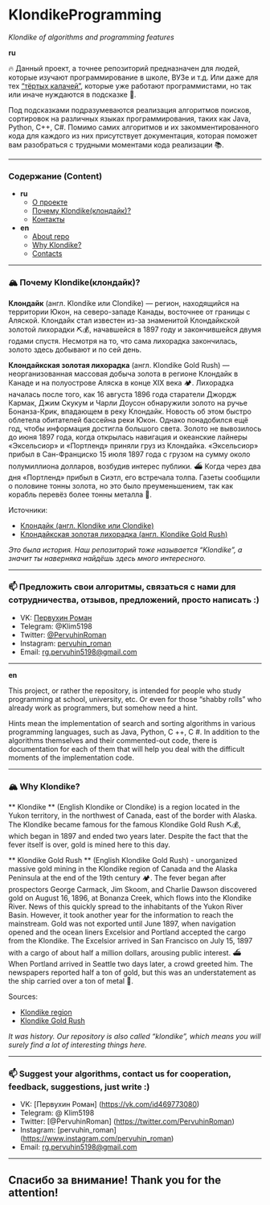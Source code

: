 # KlondikeProgramming
<a name="о_проекте"></a> 
*Klondike of algorithms and programming features*

**ru**

🔥 Данный проект, а точнее репозиторий предназначен для людей, которые изучают программирование в школе, ВУЗе и т.д. Или даже для тех [“тёртых калачей”](https://ru.wiktionary.org/wiki/%D1%82%D1%91%D1%80%D1%82%D1%8B%D0%B9_%D0%BA%D0%B0%D0%BB%D0%B0%D1%87), которые уже работают программистами, но так или иначе нуждаются в подсказке 📄.


Под подсказками подразумеваются реализация алгоритмов поисков, сортировок на различных языках программирования, таких как Java, Python, C++, C#. Помимо самих алгоритмов и их закомментированного кода для каждого из них присутствует документация, которая поможет вам разобраться с трудными моментами кода реализации 📚.

---

### Содержание (Content)

* **ru**
  * [О проекте](#о_проекте) 
  * [Почему Klondike(клондайк)?](#о_клондайке)
  * [Контакты](#контакты)
* **en**
  * [About repo](#about_project) 
  * [Why Klondike?](#about_klondike)
  * [Contacts](#contacts)

---

### 🏔 Почему Klondike(клондайк)?
<a name="о_клондайке"></a> 

**Клондайк** (англ. Klondike или Clondike) — регион, находящийся на территории Юкон, на северо-западе Канады, восточнее от границы с Аляской. 
Клондайк стал известен из-за знаменитой Клондайкской золотой лихорадки ⛏💰, начавшейся в 1897 году и закончившейся двумя годами спустя. Несмотря на то, что сама лихорадка закончилась, золото здесь добывают и по сей день.
 
**Клондайкская золотая лихорадка** (англ. Klondike Gold Rush) — неорганизованная массовая добыча золота в регионе Клондайк в Канаде и на полуострове Аляска в конце XIX века 🏕.
Лихорадка началась после того, как 16 августа 1896 года старатели Джордж Кармак, Джим Скукум и Чарли Доусон обнаружили золото на ручье Бонанза-Крик, впадающем в реку Клондайк. Новость об этом быстро облетела обитателей бассейна реки Юкон. Однако понадобился ещё год, чтобы информация достигла большого света. Золото не вывозилось до июня 1897 года, когда открылась навигация и океанские лайнеры «Эксельсиор» и «Портленд» приняли груз из Клондайка. «Эксельсиор» прибыл в Сан-Франциско 15 июля 1897 года с грузом на сумму около полумиллиона долларов, возбудив интерес публики. ⛴ Когда через два дня «Портленд» прибыл в Сиэтл, его встречала толпа. Газеты сообщили о половине тонны золота, но это было преуменьшением, так как корабль перевёз более тонны металла 🚢.

Источники:
* [Клондайк (англ. Klondike или Clondike)](https://ru.wikipedia.org/wiki/%D0%9A%D0%BB%D0%BE%D0%BD%D0%B4%D0%B0%D0%B9%D0%BA_(%D1%80%D0%B5%D0%B3%D0%B8%D0%BE%D0%BD))
* [Клондайкская золотая лихорадка (англ. Klondike Gold Rush)](https://ru.wikipedia.org/wiki/%D0%9A%D0%BB%D0%BE%D0%BD%D0%B4%D0%B0%D0%B9%D0%BA%D1%81%D0%BA%D0%B0%D1%8F_%D0%B7%D0%BE%D0%BB%D0%BE%D1%82%D0%B0%D1%8F_%D0%BB%D0%B8%D1%85%D0%BE%D1%80%D0%B0%D0%B4%D0%BA%D0%B0)
 
*Это была история. Наш репозиторий тоже называется “Klondike”, а значит ты наверняка найдёшь здесь много интересного.*

---

### 📫 Предложить свои алгоритмы, связаться с нами для сотрудничества, отзывов, предложений, просто написать :)
<a name="контакты"></a> 

  * VK: [Первухин Роман](https://vk.com/id469773080)
  * Telegram: @Klim5198
  * Twitter: [@PervuhinRoman](https://twitter.com/PervuhinRoman)
  * Instagram: [pervuhin_roman](https://www.instagram.com/pervuhin_roman)
  * Email: rg.pervuhin5198@gmail.com

---

**en**
<a name="about_project"></a> 

This project, or rather the repository, is intended for people who study programming at school, university, etc. Or even for those “shabby rolls” who already work as programmers, but somehow need a hint.

Hints mean the implementation of search and sorting algorithms in various programming languages, such as Java, Python, C ++, C #. In addition to the algorithms themselves and their commented-out code, there is documentation for each of them that will help you deal with the difficult moments of the implementation code.

---

### 🏔 Why Klondike?
<a name="about_klondike"></a> 

** Klondike ** (English Klondike or Clondike) is a region located in the Yukon territory, in the northwest of Canada, east of the border with Alaska.
The Klondike became famous for the famous Klondike Gold Rush ⛏💰, which began in 1897 and ended two years later. Despite the fact that the fever itself is over, gold is mined here to this day.
 
** Klondike Gold Rush ** (English Klondike Gold Rush) - unorganized massive gold mining in the Klondike region of Canada and the Alaska Peninsula at the end of the 19th century 🏕.
The fever began after prospectors George Carmack, Jim Skoom, and Charlie Dawson discovered gold on August 16, 1896, at Bonanza Creek, which flows into the Klondike River. News of this quickly spread to the inhabitants of the Yukon River Basin. However, it took another year for the information to reach the mainstream. Gold was not exported until June 1897, when navigation opened and the ocean liners Excelsior and Portland accepted the cargo from the Klondike. The Excelsior arrived in San Francisco on July 15, 1897 with a cargo of about half a million dollars, arousing public interest. ⛴ When Portland arrived in Seattle two days later, a crowd greeted him. The newspapers reported half a ton of gold, but this was an understatement as the ship carried over a ton of metal 🚢.

Sources:
* [Klondike region](https://en.wikipedia.org/wiki/Klondike,_Yukon)
* [Klondike Gold Rush](https://en.wikipedia.org/wiki/Klondike_Gold_Rush)

*It was history. Our repository is also called “klondike”, which means you will surely find a lot of interesting things here.*

---

### 📫 Suggest your algorithms, contact us for cooperation, feedback, suggestions, just write :)
<a name="contacts"> </a>

  * VK: [Первухин Роман] (https://vk.com/id469773080)
  * Telegram: @ Klim5198
  * Twitter: [@PervuhinRoman] (https://twitter.com/PervuhinRoman)
  * Instagram: [pervuhin_roman] (https://www.instagram.com/pervuhin_roman)
  * Email: rg.pervuhin5198@gmail.com

---

## Спасибо за внимание! Thank you for the attention! ##

